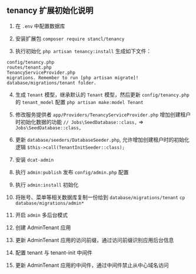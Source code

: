 ## tenancy 扩展初始化说明

1. 在 `.env` 中配置数据库
2. 安装扩展包
`composer require stancl/tenancy`

3. 执行初始化 `php artisan tenancy:install`
生成如下文件：
```
config/tenancy.php
routes/tenant.php
TenancyServiceProvider.php
migrations. Remember to run [php artisan migrate]!
database/migrations/tenant folder.
```

4. 生成 `Tenant` 模型，继承默认的 `Tenant` 模型，然后更新 `config/tenancy.php` 的 `tenant_model` 配置
`php artisan make:model Tenant`

5. 修改服务提供者 `app/Providers/TenancyServiceProvider.php` 增加创建租户时初始化数据的功能
`// Jobs\SeedDatabase::class,` => `Jobs\SeedDatabase::class,`

6. 更新 `database/seeders/DatabaseSeeder.php`, 允许增加创建租户时的初始化逻辑
`$this->call(TenantInitSeeder::class);`

7. 安装 `dcat-admin`
8. 执行 `admin:publish` 发布 `config/admin.php` 配置
9. 执行 `admin:install` 初始化
10. 将账号、菜单等相关数据库复制一份给到 `database/migrations/tenant`
`cp database/migrations/admin* `
11. 开启 `admin` 多后台模式
12. 创建 AdminTenant 应用
13. 更新 AdminTenant 应用的访问前缀，通过访问前缀识别应用后台信息
14. 配置 tenant 与 tenant-init 中间件
15. 更新 AdminTenant 应用的中间件，通过中间件禁止从中心域名访问
